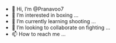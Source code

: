 - 👋 Hi, I’m @Pranavoo7
- 👀 I’m interested in boxing ...
- 🌱 I’m currently learning shooting ...
- 💞️ I’m looking to collaborate on fighting ...
- 📫 How to reach me ...

<!---
Pranavoo7/Pranavoo7 is a ✨ special ✨ repository because its `README.md` (this file) appears on your GitHub profile.
You can click the Preview link to take a look at your changes.
--->
